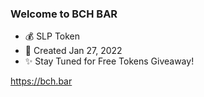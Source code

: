 ### Welcome to BCH BAR 
- 💰 SLP Token
- 🚀 Created Jan 27, 2022
- ✨ Stay Tuned for Free Tokens Giveaway!

https://bch.bar
